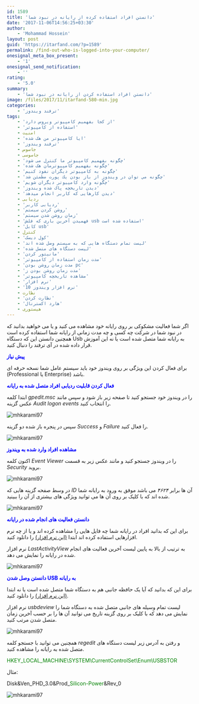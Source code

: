 ```yaml
---
id: 1589
title: 'دانستن افراد استفاده کرده از رایانه در نبود شما'
date: '2017-11-06T14:56:25+03:30'
author:
    - 'Mohammad Hossein'
layout: post
guid: 'https://itarfand.com/?p=1589'
permalink: /find-out-who-is-logged-into-your-computer/
onesignal_meta_box_present:
    - '1'
onesignal_send_notification:
    - ''
rating:
    - '5.0'
summary:
    - 'دانستن افراد استفاده کردن از رایانه در نبود شما'
image: /files/2017/11/itarfand-580-min.jpg
categories:
    - 'ترفند ویندوز'
tags:
    - 'از کجا بفهمیم کامپیوتر ویروس دارد'
    - 'استفاده از کامپیوتر'
    - امنیت
    - 'ایا کامپیوتر من هک شده'
    - 'ترفند ویندوز'
    - جاسوس
    - جاسوسی
    - 'چگونه بفهمیم کامپیوتر ما کنترل می شود'
    - 'چگونه بفهمیم کامپیوترمان هک شده'
    - 'چگونه به کامپیوتر دیگران نفوذ کنیم'
    - 'چگونه مي توان در ويندوز از باز بودن يك پورت مطمئن شد'
    - 'چگونه وارد کامپیوتر دیگران شویم'
    - 'دیدن تاریخچه پاک شده ویندوز'
    - 'دیدن کارهایی که کاربر انجام میدهد'
    - ردیابی
    - 'ردیابی کاربر'
    - 'روشن کردن سیستم'
    - 'زمان روشن شدن سیستم'
    - 'فهمیدن آخرین باری که فلش usb استفاده شده است'
    - 'کابل usb'
    - کنترل
    - 'کول دیسک'
    - 'لیست تمام دستگاه هایی که به سیستم وصل شده اند'
    - 'لیست دستگاه های متصل شده'
    - 'مانیتور کردن'
    - 'مدت زمان استفاده از کامپیوتر'
    - 'مدت زمان روشن بودن pc'
    - 'مدت زمان روشن بودن ز'
    - 'مشاهده تاریخچه کامپیوتر'
    - 'نرم افزار'
    - 'نرم افزار ویندوز 10'
    - نظارت
    - 'نظارت کردن'
    - 'هارد اکسترنال'
    - هیستوری
---
```


اگر شما فعالیت مشکوکی بر روی رایانه خود مشاهده می کنید و یا می خواهید بدانید که در نبود شما در شرکت چه کسی و چه مدت زمانی از رایانه شما استفاده کرده است همچنین دانستن این که دستگاه Usb به رایانه شما متصل شده است یا نه این آموزش قرار داده شده در آی ترفند را دنبال کنید.

<span style="color: #0000ff;">**پیش نیاز**</span>

برای فعال کردن این ویژگی بر روی ویندوز خود باید سیستم عامل شما نسخه حرفه ای (Professional یا Enterprise) باشد.

<span style="color: #0000ff;">**فعال کردن قابلیت ردیابی افراد متصل شده به رایانه**</span>

ابتدا کلمه *gpedit.msc* را در ویندوز خود جستجو کنید تا صفحه زیر باز شود و سپس مانند عکس گزینه *Audit logon events* را انتخاب کنید.

![mhkarami97](/files/2017/11/itarfand-576-min.jpg)

سپس در پنجره باز شده دو گزینه *Success* و *Failure* را فعال کنید.

![mhkarami97](/files/2017/11/itarfand-577-min.jpg)

<span style="color: #0000ff;">**مشاهده افراد وارد شده به ویندوز**</span>

اکنون کلمه *Event Viewer* را در ویندوز جستجو کنید و مانند عکس زیر به قسمت *Security* بروید.

![mhkarami97](/files/2017/11/itarfand-578-min.jpg)

در وسط صفحه گزینه هایی که *ID* آن ها برابر *۴۶۲۴* می باشد موفق به ورود به رایانه شما شده اند که با کلیک بر روی آن ها می توانید ویژگی های بیشتری از آن را ببینید.

![mhkarami97](/files/2017/11/itarfand-579-min.jpg)

<span style="color: #0000ff;">**دانستن فعالیت های انجام شده در رایانه**</span>

برای این که بدانید افراد در رایانه شما چه فایل هایی را مشاهده کرده اند و یا از چه نرم افزارهایی استفاده کرده اند ابتدا [(این نرم افزار)](https://soft98.ir/software/16523-lastactivityview.html) را دانلود کنید.

نرم افزار *LastActivityView* به ترتیب از بالا به پایین لیست آخرین فعالیت های انجام شده در رایانه را نمایش می دهد.

![mhkarami97](/files/2017/11/itarfand-626.jpg)

<span style="color: #0000ff;">**دانستن وصل شدن USB به رایانه**</span>

برای این که بدانید که آیا یک حافظه جانبی هم به دستگاه شما متصل شده است یا نه ابتدا[ (این نرم افزار)](https://soft98.ir/software/14544-usbdeview.html) را دانلود کنید.

نرم افزار *usbdeview* لیست تمام وسیله های جانبی متصل شده به دستگاه شما را نمایش می دهد که با کلیک بر روی گزینه تاریخ می توانید آن ها را بر حسب آخرین زمان متصل شدن مرتب کنید.

![mhkarami97](/files/2017/11/itarfand-625.jpg)

همچنین می توانید با جستجو کلمه *regedit* و رفتن به آدرس زیر لیست دستگاه های متصل شده به رایانه را مشاهده کنید.

<span style="color: #008000;">HKEY\_LOCAL\_MACHINE\\SYSTEM\\CurrentControlSet\\Enum\\USBSTOR</span>

مثال:

Disk&amp;Ven\_PHD\_3.0&amp;Prod\_<span style="color: #008000;">Silicon-Power</span>&amp;Rev\_0

![mhkarami97](/files/2017/11/itarfand-624.jpg)